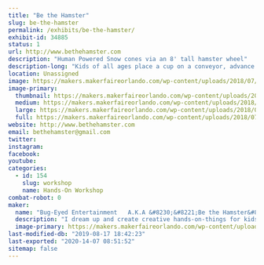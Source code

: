 ```yaml
---
title: "Be the Hamster"
slug: be-the-hamster
permalink: /exhibits/be-the-hamster/
exhibit-id: 34885
status: 1
url: http://www.bethehamster.com
description: "Human Powered Snow cones via an 8' tall hamster wheel"
description-long: "Kids of all ages place a cup on a conveyor, advance the cup via a hand crank, sound a train horn, elevate the cup via a hand crank, add ice to the grinder, and then start running to grind up their ice to create their own snow cone. Once the cup is over filled with shaved ice, they advance their cup further down the conveyor to smash the ice it the cup via an over-sized sledge hammer, and then on to the flavor choices which are applied via shower heads. No electricity needed. Everything is achieved via their own power.  The machine was built to get kids interested in the STEM program."
location: Unassigned
image: https://makers.makerfaireorlando.com/wp-content/uploads/2018/07/IMG_20160424_143432108-576x1024.jpg
image-primary:
  thumbnail: https://makers.makerfaireorlando.com/wp-content/uploads/2018/07/IMG_20160424_143432108-150x150.jpg
  medium: https://makers.makerfaireorlando.com/wp-content/uploads/2018/07/IMG_20160424_143432108-169x300.jpg
  large: https://makers.makerfaireorlando.com/wp-content/uploads/2018/07/IMG_20160424_143432108-576x1024.jpg
  full: https://makers.makerfaireorlando.com/wp-content/uploads/2018/07/IMG_20160424_143432108.jpg
website: http://www.bethehamster.com
email: bethehamster@gmail.com
twitter: 
instagram: 
facebook: 
youtube: 
categories:
  - id: 154
    slug: workshop
    name: Hands-On Workshop
combat-robot: 0
maker:
  name: "Bug-Eyed Entertainment   A.K.A &#8230;&#8221;Be the Hamster&#8221;"
  description: "I dream up and create creative hands-on-things for kids; to get them interested in Engineering."
  image-primary: https://makers.makerfaireorlando.com/wp-content/uploads/2018/07/Hamster-Logo-2-1024x1024.jpg
last-modified-db: "2019-08-17 18:42:23"
last-exported: "2020-14-07 08:51:52"
sitemap: false
---
```

